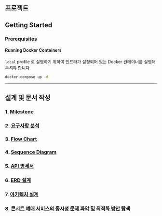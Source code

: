 ## 프로젝트

## Getting Started

### Prerequisites

#### Running Docker Containers

`local` profile 로 실행하기 위하여 인프라가 설정되어 있는 Docker 컨테이너를 실행해주셔야 합니다.

```bash
docker-compose up -d
```
---
## 설계 및 문서 작성

### 1. [Milestone](https://github.com/yangahh/concert-ticket-reservation/wiki/1.-Milestone)
### 2. [요구사항 분석](https://github.com/yangahh/concert-ticket-reservation/wiki/2.-%EC%9A%94%EA%B5%AC%EC%82%AC%ED%95%AD-%EC%A0%95%EC%9D%98)
### 3. [Flow Chart](https://github.com/yangahh/concert-ticket-reservation/wiki/3.-UML-%E2%80%90-%ED%94%8C%EB%A1%9C%EC%9A%B0-%EC%B0%A8%ED%8A%B8)
### 4. [Sequence Diagram](https://github.com/yangahh/concert-ticket-reservation/wiki/4.-UML-%E2%80%90-%EC%8B%9C%ED%80%80%EC%8A%A4-%EB%8B%A4%EC%9D%B4%EC%96%B4%EA%B7%B8%EB%9E%A8)
### 5. [API 명세서](https://app.swaggerhub.com/apis-docs/TOAUR6802/concert/1.0.0)
### 6. [ERD 설계](https://github.com/yangahh/concert-ticket-reservation/wiki/6.-ERD-%EC%84%A4%EA%B3%84)
### 7. [아키텍처 설계](https://github.com/yangahh/concert-ticket-reservation/wiki/7.-%EC%95%84%ED%82%A4%ED%85%8D%EC%B3%90-%EA%B5%AC%EC%A1%B0-%EC%84%A4%EA%B3%84)
### 8. [콘서트 예매 서비스의 동시성 문제 파악 및 최적화 방안 탐색](https://github.com/yangahh/concert-ticket-reservation/wiki/8.-%EB%8F%99%EC%8B%9C%EC%84%B1-%EC%9D%B4%EC%8A%88%EC%97%90-%EB%8C%80%ED%95%9C-%EB%B6%84%EC%84%9D)
